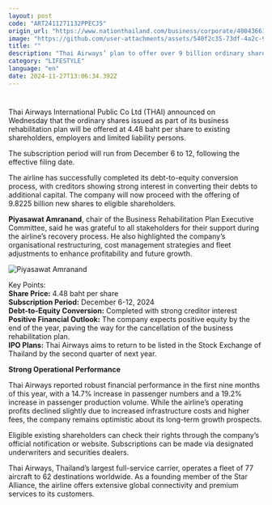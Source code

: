 ```yaml
---
layout: post
code: "ART2411271132PPECJ5"
origin_url: "https://www.nationthailand.com/business/corporate/40043661"
image: "https://github.com/user-attachments/assets/540f2c35-73df-4a2c-920b-dabfe5cb5b03"
title: ""
description: "Thai Airways’ plan to offer over 9 billion ordinary shares to eligible shareholders from December 6 to 12 has been met with strong creditor interest"
category: "LIFESTYLE"
language: "en"
date: 2024-11-27T13:06:34.392Z
---
```


# 











Thai Airways International Public Co Ltd (THAI) announced on Wednesday that the ordinary shares issued as part of its business rehabilitation plan will be offered at 4.48 baht per share to existing shareholders, employers and limited liability persons.



The subscription period will run from December 6 to 12, following the effective filing date.



The airline has successfully completed its debt-to-equity conversion process, with creditors showing strong interest in converting their debts to additional capital. The company will now proceed with the offering of 9.8225 billion new shares to eligible shareholders.



**Piyasawat Amranand**, chair of the Business Rehabilitation Plan Executive Committee, said he was grateful to all stakeholders for their support during the airline’s recovery process. He also highlighted the company’s organisational restructuring, cost management strategies and fleet adjustments to enhance profitability and future growth.



  ![Piyasawat Amranand](https://github.com/user-attachments/assets/97470151-8f2d-477d-9ecc-c0d2b74e8c49)



Key Points:  
**Share Price:** 4.48 baht per share  
**Subscription Period:** December 6-12, 2024  
**Debt-to-Equity Conversion:** Completed with strong creditor interest  
**Positive Financial Outlook:** The company expects positive equity by the end of the year, paving the way for the cancellation of the business rehabilitation plan.  
**IPO Plans:** Thai Airways aims to return to be listed in the Stock Exchange of Thailand by the second quarter of next year.







**Strong Operational Performance**

Thai Airways reported robust financial performance in the first nine months of this year, with a 14.7% increase in passenger numbers and a 19.2% increase in passenger production volume. While the airline’s operating profits declined slightly due to increased infrastructure costs and higher fees, the company remains optimistic about its long-term growth prospects.



Eligible existing shareholders can check their rights through the company’s official notification or website. Subscriptions can be made via designated underwriters and securities dealers.



Thai Airways, Thailand’s largest full-service carrier, operates a fleet of 77 aircraft to 62 destinations worldwide. As a founding member of the Star Alliance, the airline offers extensive global connectivity and premium services to its customers.
